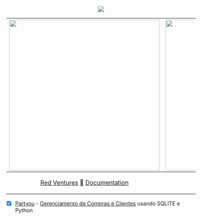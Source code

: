 <p align="center">
<img src="https://user-images.githubusercontent.com/46378210/75095204-53928c80-5571-11ea-9638-61e5a0d25f8c.png"/>
</p>

|<img src="https://user-images.githubusercontent.com/46378210/83567271-b6dc7500-a4f7-11ea-82d4-79d3fcead8f5.png" width="400"/>|<img src="https://user-images.githubusercontent.com/46378210/83567273-b8a63880-a4f7-11ea-968f-99216f95bd68.png" width="400"/>|
|------|------|
|<p align="center">[Red Ventures](https://www.redventures.com/) :leaves: [Documentation](https://github.com/Diana-ops/selectiveProcesses-lisf-of-projects/tree/master/red-venturess)</p>|<p align="center">[xGB](https://xgb.com.br/) :leaves: [Documentation](https://github.com/Diana-ops/selectiveProcesses-lisf-of-projects/tree/master/xgb)</p>|


- [X] [Partyou](https://partyou.com.br/) - [Gerenciamento de Compras e Clientes](https://github.com/Diana-ops/desafio-partyou) usando SQLITE e Python 

